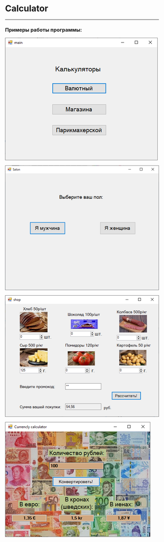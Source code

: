 # Calculator
___

### Примеры работы программы:
![Image1](https://raw.githubusercontent.com/mortvvnutri/Calculator/main/1.png)

![Image2](https://raw.githubusercontent.com/mortvvnutri/Calculator/main/2.png)

![Image3](https://raw.githubusercontent.com/mortvvnutri/Calculator/main/4.png)

![Image3](https://raw.githubusercontent.com/mortvvnutri/Calculator/main/3.png)
